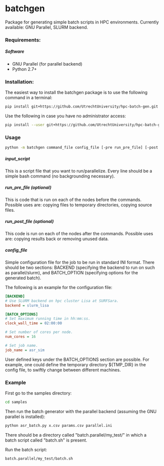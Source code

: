 # batchgen
Package for generating simple batch scripts in HPC environments. Currently available: GNU Parallel, SLURM backend.

### Requirements:

##### Software

- GNU Parallel (for parallel backend)
- Python 2.7+

### Installation:

The easiest way to install the batchgen package is to use the following command in a terminal:

``` bash
pip install git+https://github.com/UtrechtUniversity/hpc-batch-gen.git
```

Use the following in case you have no administrator access:

``` bash
pip install --user git+https://github.com/UtrechtUniversity/hpc-batch-gen.git
```

### Usage
```bash
python -m batchgen command_file config_file [-pre run_pre_file] [-post run_post_file]
```

##### input_script
This is a script file that you want to run/parallelize. Every line should be a simple bash command (no backgrounding necessary).

##### run\_pre\_file (optional)
This is code that is run on each of the nodes before the commands. Possible uses are: copying files to temporary directories, copying source files.

##### run\_post\_file (optional)
This code is run on each of the nodes after the commands. Possible uses are: copying results back or removing unused data. 

##### config\_file
Simple configuration file for the job to be run in standard INI format. There should be two sections: BACKEND (specifying the backend to run on such as parallel/slurm), and BATCH_OPTION (specifying options for the generated batch).

The following is an example for the configuration file:

```ini
[BACKEND]
# Use SLURM backend on hpc cluster Lisa at SURFSara.
backend = slurm_lisa

[BATCH_OPTIONS]
# Set maximum running time in hh:mm:ss.
clock_wall_time = 02:00:00

# Set number of cores per node.
num_cores = 16

# Set job name.
job_name = asr_sim
```

User defined keys under the BATCH\_OPTIONS section are possible. For example, one could define the temporary directory ${TMP_DIR} in the config file, to swiftly change between different machines.

### Example

First go to the samples directory:

```bash
cd samples
```

Then run the batch generator with the parallel backend (assuming the GNU parallel is installed):

```bash
python asr_batch.py x.csv params.csv parallel.ini
```

There should be a directory called "batch.parallel/my\_test/" in which a batch script called "batch.sh" is present.

Run the batch script:

```bash
batch.parallel/my_test/batch.sh
```


